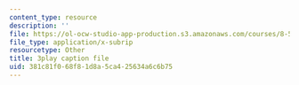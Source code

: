 ```yaml
---
content_type: resource
description: ''
file: https://ol-ocw-studio-app-production.s3.amazonaws.com/courses/8-591j-systems-biology-fall-2014/381c81f068f81d8a5ca425634a6c6b75_BJXCf6pFrhA.srt
file_type: application/x-subrip
resourcetype: Other
title: 3play caption file
uid: 381c81f0-68f8-1d8a-5ca4-25634a6c6b75
---
```

